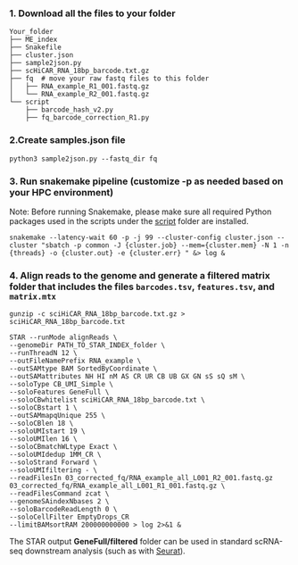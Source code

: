 ### 1. Download all the files to your folder
```
Your_folder
├── ME_index
├── Snakefile
├── cluster.json
├── sample2json.py
├── scHiCAR_RNA_18bp_barcode.txt.gz
├── fq  # move your raw fastq files to this folder
│   ├── RNA_example_R1_001.fastq.gz
│   └── RNA_example_R2_001.fastq.gz
└── script
    ├── barcode_hash_v2.py
    ├── fq_barcode_correction_R1.py
```

### 2.Create samples.json file

`python3 sample2json.py --fastq_dir fq`

### 3. Run snakemake pipeline (customize -p as needed based on your HPC environment)
Note: Before running Snakemake, please make sure all required Python packages used in the scripts under the [script](https://github.com/monnneee/scHiCAR/tree/v2/1_RNA_preprocess/script) folder are installed.

`snakemake --latency-wait 60 -p -j 99 --cluster-config cluster.json --cluster "sbatch -p common -J {cluster.job} --mem={cluster.mem} -N 1 -n {threads} -o {cluster.out} -e {cluster.err} " &> log &`

### 4. Align reads to the genome and generate a filtered matrix folder that includes the files `barcodes.tsv`, `features.tsv`, and `matrix.mtx`
```
gunzip -c sciHiCAR_RNA_18bp_barcode.txt.gz > sciHiCAR_RNA_18bp_barcode.txt

STAR --runMode alignReads \
--genomeDir PATH_TO_STAR_INDEX_folder \
--runThreadN 12 \
--outFileNamePrefix RNA_example \
--outSAMtype BAM SortedByCoordinate \
--outSAMattributes NH HI nM AS CR UR CB UB GX GN sS sQ sM \
--soloType CB_UMI_Simple \
--soloFeatures GeneFull \
--soloCBwhitelist sciHiCAR_RNA_18bp_barcode.txt \
--soloCBstart 1 \
--outSAMmapqUnique 255 \
--soloCBlen 18 \
--soloUMIstart 19 \
--soloUMIlen 16 \
--soloCBmatchWLtype Exact \
--soloUMIdedup 1MM_CR \
--soloStrand Forward \
--soloUMIfiltering - \
--readFilesIn 03_corrected_fq/RNA_example_all_L001_R2_001.fastq.gz 03_corrected_fq/RNA_example_all_L001_R1_001.fastq.gz \
--readFilesCommand zcat \
--genomeSAindexNbases 2 \
--soloBarcodeReadLength 0 \
--soloCellFilter EmptyDrops_CR
--limitBAMsortRAM 200000000000 > log 2>&1 &
```
The STAR output **GeneFull/filtered** folder can be used in standard scRNA-seq downstream analysis (such as with [Seurat](https://satijalab.org/seurat/articles/pbmc3k_tutorial)).
